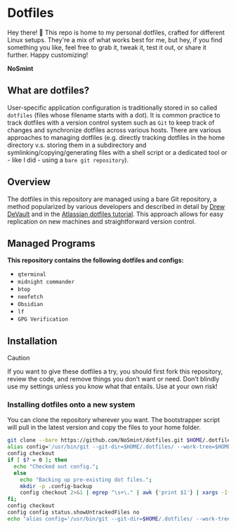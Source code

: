 # Dotfiles

Hey there! 👋 This repo is home to my personal dotfiles, crafted for different Linux setups. They're a mix of what works best for me, but hey, if you find something you like, feel free to grab it, tweak it, test it out, or share it further. Happy customizing!

**NoSmint**

## What are dotfiles?

User-specific application configuration is traditionally stored in so called `dotfiles` (files whose filename starts with a dot). It is common practice to track dotfiles with a version control system such as `Git` to keep track of changes and synchronize dotfiles across various hosts. There are various approaches to managing dotfiles (e.g. directly tracking dotfiles in the home directory v.s. storing them in a subdirectory and symlinking/copying/generating files with a shell script or a dedicated tool or - like I did - using a `bare git repository`).

## Overview

The dotfiles in this repository are managed using a bare Git repository, a method popularized by various developers and described in detail by [Drew DeVault](https://drewdevault.com/2019/12/30/dotfiles.html) and in the [Atlassian dotfiles tutorial](https://www.atlassian.com/git/tutorials/dotfiles). This approach allows for easy replication on new machines and straightforward version control.

## Managed Programs

**This repository contains the following dotfiles and configs:**

- `qterminal`
- `midnight commander`
- `btop`
- `neofetch`
- `Obsidian`
- `lf`
- `GPG Verification`

## Installation

> [!CAUTION]
> If you want to give these dotfiles a try, you should first fork this repository, review the code, and remove things you don’t want or need. Don’t blindly use my settings unless you know what that entails. Use at your own risk!

### Installing dotfiles onto a new system

You can clone the repository wherever you want. The bootstrapper script will pull in the latest version and copy the files to your home folder.

```bash
git clone --bare https://github.com/NoSmint/dotfiles.git $HOME/.dotfiles
alias config='/usr/bin/git --git-dir=$HOME/.dotfiles/ --work-tree=$HOME'
config checkout
if [ $? = 0 ]; then
  echo "Checked out config.";
  else
    echo "Backing up pre-existing dot files.";
    mkdir -p .config-backup
    config checkout 2>&1 | egrep "\s+\." | awk {'print $1'} | xargs -I{} mv {} .config-backup/{}
fi;
config checkout
config config status.showUntrackedFiles no
echo "alias config='/usr/bin/git --git-dir=$HOME/.dotfiles/ --work-tree=$HOME'" >> $HOME/.bashrc
```
